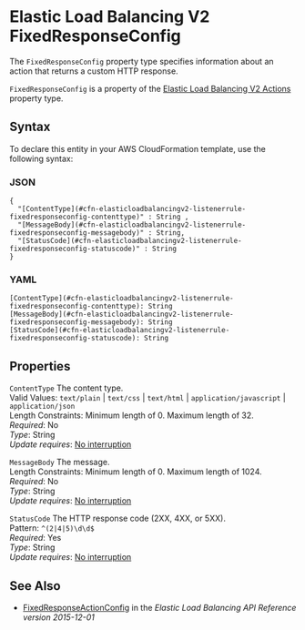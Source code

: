 # Elastic Load Balancing V2 FixedResponseConfig<a name="aws-properties-elasticloadbalancingv2-listenerrule-fixedresponseconfig"></a>

<a name="aws-properties-elasticloadbalancingv2-listenerrule-fixedresponseconfig-description"></a>The `FixedResponseConfig` property type specifies information about an action that returns a custom HTTP response\.

<a name="aws-properties-elasticloadbalancingv2-listenerrule-fixedresponseconfig-inheritance"></a> `FixedResponseConfig` is a property of the [Elastic Load Balancing V2 Actions](aws-properties-elasticloadbalancingv2-listenerrule-actions.md) property type\.

## Syntax<a name="aws-properties-elasticloadbalancingv2-listenerrule-fixedresponseconfig-syntax"></a>

To declare this entity in your AWS CloudFormation template, use the following syntax:

### JSON<a name="aws-properties-elasticloadbalancingv2-listenerrule-fixedresponseconfig-syntax.json"></a>

```
{
  "[ContentType](#cfn-elasticloadbalancingv2-listenerrule-fixedresponseconfig-contenttype)" : String ,
  "[MessageBody](#cfn-elasticloadbalancingv2-listenerrule-fixedresponseconfig-messagebody)" : String,
  "[StatusCode](#cfn-elasticloadbalancingv2-listenerrule-fixedresponseconfig-statuscode)" : String
}
```

### YAML<a name="aws-properties-elasticloadbalancingv2-listenerrule-fixedresponseconfig-syntax.yaml"></a>

```
[ContentType](#cfn-elasticloadbalancingv2-listenerrule-fixedresponseconfig-contenttype): String
[MessageBody](#cfn-elasticloadbalancingv2-listenerrule-fixedresponseconfig-messagebody): String
[StatusCode](#cfn-elasticloadbalancingv2-listenerrule-fixedresponseconfig-statuscode): String
```

## Properties<a name="aws-properties-elasticloadbalancingv2-listenerrule-fixedresponseconfig-properties"></a>

`ContentType`  <a name="cfn-elasticloadbalancingv2-listenerrule-fixedresponseconfig-contenttype"></a>
The content type\.  
Valid Values: `text/plain` \| `text/css` \| `text/html` \| `application/javascript` \| `application/json`  
Length Constraints: Minimum length of 0\. Maximum length of 32\.  
 *Required*: No  
 *Type*: String  
*Update requires*: [No interruption](using-cfn-updating-stacks-update-behaviors.md#update-no-interrupt)

`MessageBody`  <a name="cfn-elasticloadbalancingv2-listenerrule-fixedresponseconfig-messagebody"></a>
The message\.  
Length Constraints: Minimum length of 0\. Maximum length of 1024\.  
 *Required*: No  
 *Type*: String  
*Update requires*: [No interruption](using-cfn-updating-stacks-update-behaviors.md#update-no-interrupt)

`StatusCode`  <a name="cfn-elasticloadbalancingv2-listenerrule-fixedresponseconfig-statuscode"></a>
The HTTP response code \(2XX, 4XX, or 5XX\)\.  
Pattern: `^(2|4|5)\d\d$`  
 *Required*: Yes  
 *Type*: String  
*Update requires*: [No interruption](using-cfn-updating-stacks-update-behaviors.md#update-no-interrupt)

## See Also<a name="aws-properties-elasticloadbalancingv2-listenerrule-fixedresponseconfig-seealso"></a>
+ [FixedResponseActionConfig](https://docs.aws.amazon.com/elasticloadbalancing/latest/APIReference/API_FixedResponseActionConfig.html) in the *Elastic Load Balancing API Reference version 2015\-12\-01*